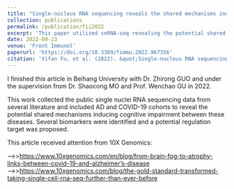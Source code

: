 ```yaml
---
title: "Single-nucleus RNA sequencing reveals the shared mechanisms inducing cognitive impairment between COVID-19 and Alzheimer’s disease"
collection: publications
permalink: /publication/fii2022
excerpt: 'This paper utilized snRNA-seq revealing the potential shared neural change in the COVID-19 and AD patients'
date: 2022-09-23
venue: 'Front Immunol'
paperurl: 'https://doi.org/10.3389/fimmu.2022.967356'
citation: 'Yifan Fu, et al. (2022). &quot;Single-nucleus RNA sequencing reveals the shared mechanisms inducing cognitive impairment between COVID-19 and Alzheimer’s disease.&quot; <i>Front Immunol</i>. 13:967356.'
---
```


I finished this article in Beihang University with Dr. Zhirong GUO and under the supervision from Dr. Shaocong MO and Prof. Wenchao GU in 2022.  
  
This work collected the public single nuclei RNA sequencing data from several literature and included AD and COVID-19 cohorts to reveal the potential shared mechanisms inducing cognitive impairment between these diseases. Several biomarkers were identified and a potential regulation target was proposed.  
  
This article received attention from 10X Genomics:  
  
-->>https://www.10xgenomics.com/en/blog/from-brain-fog-to-atrophy-links-between-covid-19-and-alzheimer’s-disease  
-->>https://www.10xgenomics.com/blog/the-gold-standard-transformed-taking-single-cell-rna-seq-further-than-ever-before
